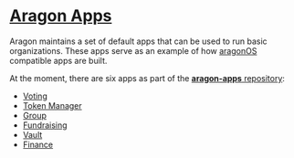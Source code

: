 # [Aragon Apps](https://github.com/aragon/aragon-apps)

Aragon maintains a set of default apps that can be used to run basic organizations. These apps serve as an example of how [aragonOS](../../submodules/aragonOS/docs/aragonOS.md) compatible apps are built.

At the moment, there are six apps as part of the [**aragon-apps** repository](https://github.com/aragon/aragon-apps):

- [Voting](voting.md)
- [Token Manager](token-manager.md)
- [Group](group.md)
- [Fundraising](fundraising.md)
- [Vault](vault.md)
- [Finance](finance.md)
